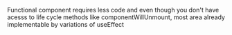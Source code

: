 
Functional component requires less code and even though you don't have acesss to life cycle methods like componentWillUnmount, most area already implementable by variations of useEffect